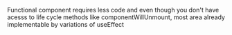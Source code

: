 
Functional component requires less code and even though you don't have acesss to life cycle methods like componentWillUnmount, most area already implementable by variations of useEffect